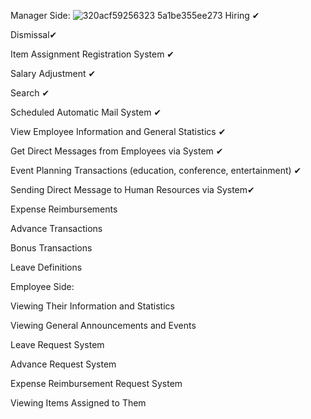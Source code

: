 

Manager Side:
![320acf59256323 5a1be355ee273](https://github.com/user-attachments/assets/02696e8e-7f14-4063-a3fc-6ab1923a71a5)
Hiring ✔

Dismissal✔

Item Assignment Registration System ✔

Salary Adjustment ✔

Search ✔

Scheduled Automatic Mail System ✔

View Employee Information and General Statistics ✔

Get Direct Messages from Employees via System ✔ 


Event Planning Transactions (education, conference, entertainment) ✔

Sending Direct Message to Human Resources via System✔

Expense Reimbursements

Advance Transactions

Bonus Transactions

Leave Definitions





Employee Side:


Viewing Their Information and Statistics

Viewing General Announcements and Events

Leave Request System

Advance Request System

Expense Reimbursement Request System

Viewing Items Assigned to Them




